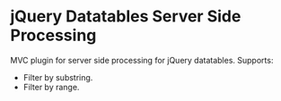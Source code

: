 # jQuery Datatables Server Side Processing
MVC plugin for server side processing for jQuery datatables.
Supports:
- Filter by substring.
- Filter by range.
